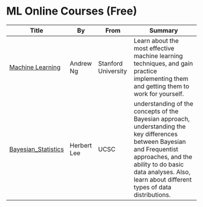 # ML Online Courses (Free)

Title | By | From | Summary
------|----|------|---
[Machine Learning](https://www.coursera.org/course/ml) | Andrew Ng | Stanford University | Learn about the most effective machine learning techniques, and gain practice implementing them and getting them to work for yourself.
[Bayesian_Statistics](https://www.coursera.org/learn/bayesian-statistics) | Herbert Lee | UCSC | understanding of the concepts of the Bayesian approach, understanding the key differences between Bayesian and Frequentist approaches, and the ability to do basic data analyses. Also, learn about different types of data distributions.
